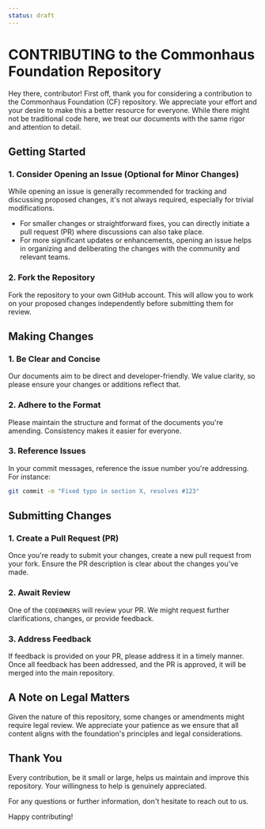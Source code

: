 ```yaml
---
status: draft
---
```

# CONTRIBUTING to the Commonhaus Foundation Repository

Hey there, contributor! First off, thank you for considering a contribution to the Commonhaus Foundation (CF) repository.
We appreciate your effort and your desire to make this a better resource for everyone.
While there might not be traditional code here, we treat our documents with the same rigor and attention to detail.

## Getting Started

### 1. Consider Opening an Issue (Optional for Minor Changes)

While opening an issue is generally recommended for tracking and discussing proposed changes, it's not always required, especially for trivial modifications.

- For smaller changes or straightforward fixes, you can directly initiate a pull request (PR) where discussions can also take place.
- For more significant updates or enhancements, opening an issue helps in organizing and deliberating the changes with the community and relevant teams.

### 2. Fork the Repository

Fork the repository to your own GitHub account.
This will allow you to work on your proposed changes independently before submitting them for review.

## Making Changes

### 1. Be Clear and Concise

Our documents aim to be direct and developer-friendly.
We value clarity, so please ensure your changes or additions reflect that.

### 2. Adhere to the Format

Please maintain the structure and format of the documents you're amending. Consistency makes it easier for everyone.

### 3. Reference Issues

In your commit messages, reference the issue number you're addressing. For instance:

```bash
git commit -m "Fixed typo in section X, resolves #123"
```

## Submitting Changes

### 1. Create a Pull Request (PR)

Once you're ready to submit your changes, create a new pull request from your fork.
Ensure the PR description is clear about the changes you've made.

### 2. Await Review

One of the `CODEOWNERS` will review your PR.
We might request further clarifications, changes, or provide feedback.

### 3. Address Feedback

If feedback is provided on your PR, please address it in a timely manner.
Once all feedback has been addressed, and the PR is approved, it will be merged into the main repository.

## A Note on Legal Matters

Given the nature of this repository, some changes or amendments might require legal review.
We appreciate your patience as we ensure that all content aligns with the foundation's principles and legal considerations.

## Thank You

Every contribution, be it small or large, helps us maintain and improve this repository.
Your willingness to help is genuinely appreciated.

For any questions or further information, don't hesitate to reach out to us.

Happy contributing!
